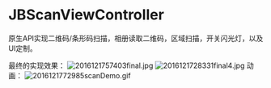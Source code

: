 # JBScanViewController
原生API实现二维码/条形码扫描，相册读取二维码，区域扫描，开关闪光灯，以及UI定制。

最终的实现效果：
![2016121757403final.jpg](http://oic275rsr.bkt.clouddn.com/2016121757403final.jpg)
![2016121728331final4.jpg](http://oic275rsr.bkt.clouddn.com/2016121728331final4.jpg)
动画：
![2016121772985scanDemo.gif](http://oic275rsr.bkt.clouddn.com/2016121772985scanDemo.gif) 



